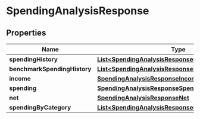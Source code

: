 
# SpendingAnalysisResponse

## Properties
Name | Type | Description | Notes
------------ | ------------- | ------------- | -------------
**spendingHistory** | [**List&lt;SpendingAnalysisResponseSpendingHistory&gt;**](SpendingAnalysisResponseSpendingHistory.md) |  |  [optional]
**benchmarkSpendingHistory** | [**List&lt;SpendingAnalysisResponseSpendingHistory&gt;**](SpendingAnalysisResponseSpendingHistory.md) |  |  [optional]
**income** | [**SpendingAnalysisResponseIncome**](SpendingAnalysisResponseIncome.md) |  |  [optional]
**spending** | [**SpendingAnalysisResponseSpending**](SpendingAnalysisResponseSpending.md) |  |  [optional]
**net** | [**SpendingAnalysisResponseNet**](SpendingAnalysisResponseNet.md) |  |  [optional]
**spendingByCategory** | [**List&lt;SpendingAnalysisResponseSpendingByCategory&gt;**](SpendingAnalysisResponseSpendingByCategory.md) |  |  [optional]



